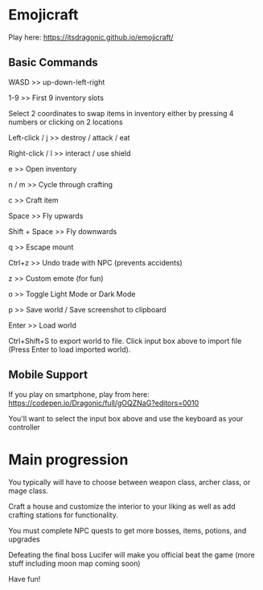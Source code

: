 # Emojicraft

Play here: https://itsdragonic.github.io/emojicraft/

## Basic Commands

WASD >> up-down-left-right

1-9 >> First 9 inventory slots 

Select 2 coordinates to swap items in inventory either by pressing 4 numbers or clicking on 2 locations

Left-click / j >> destroy / attack / eat

Right-click / l >> interact / use shield

e >> Open inventory

n / m >> Cycle through crafting

c >> Craft item

Space >> Fly upwards

Shift + Space >> Fly downwards

q >> Escape mount

Ctrl+z >> Undo trade with NPC (prevents accidents)

z >> Custom emote (for fun)

o >> Toggle Light Mode or Dark Mode

p >> Save world / Save screenshot to clipboard

Enter >> Load world

Ctrl+Shift+S to export world to file. Click input box above to import file (Press Enter to load imported world).

## Mobile Support

If you play on smartphone, play from here:
https://codepen.io/Dragonic/full/gOQZNaG?editors=0010

You'll want to select the input box above and use the keyboard as your controller

# Main progression

You typically will have to choose between weapon class, archer class, or mage class.

Craft a house and customize the interior to your liking as well as add crafting stations for functionality.

You must complete NPC quests to get more bosses, items, potions, and upgrades

Defeating the final boss Lucifer will make you official beat the game (more stuff including moon map coming soon)

Have fun!
